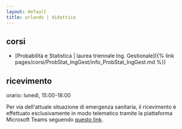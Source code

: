 ```yaml
---
layout: default
title: orlando | didattica
---
```

 
## corsi

- [Probabilità e Statistica \| laurea triennale Ing. Gestionale]({% link pages/corsi/ProbStat_IngGest/info_ProbStat_IngGest.md %}) 


## ricevimento

orario: lunedì, 15:00-18:00

Per via dell'attuale situazione di emergenza sanitaria, il ricevimento è effettuato esclusivamente in modo telematico tramite la piattaforma Microsoft Teams seguendo [questo  link](https://politecnicobari.sharepoint.com/sites/RicevimentoStudenti/Lists/Link%20Ricevimento/DispForm.aspx?ID=196&e=zB5zkq).
